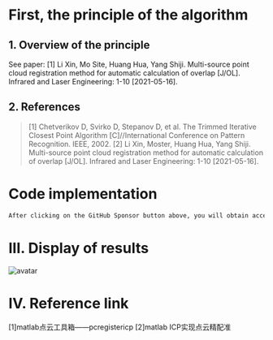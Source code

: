 #  First, the principle of the algorithm 

##  1. Overview of the principle 

 See paper: [1] Li Xin, Mo Site, Huang Hua, Yang Shiji. Multi-source point cloud registration method for automatic calculation of overlap [J/OL]. Infrared and Laser Engineering: 1-10 [2021-05-16]. 

##  2. References 

>  [1] Chetverikov D, Svirko D, Stepanov D, et al. The Trimmed Iterative Closest Point Algorithm [C]//International Conference on Pattern Recognition. IEEE, 2002. [2] Li Xin, Moster, Huang Hua, Yang Shiji. Multi-source point cloud registration method for automatic calculation of overlap [J/OL]. Infrared and Laser Engineering: 1-10 [2021-05-16]. 

#  Code implementation 

  ```python  
After clicking on the GitHub Sponsor button above, you will obtain access permissions to my private code repository ( https://github.com/slowlon/my_code_bar ) to view this blog code. By searching the code number of this blog, you can find the code you need, code number is: 2024020309574531241
  ```  
#  III. Display of results 

 ![avatar]( bdb3dd66049d4259b1181f211eb594a7.png) 

#  IV. Reference link 

 [1]matlab点云工具箱——pcregistericp [2]matlab ICP实现点云精配准 

